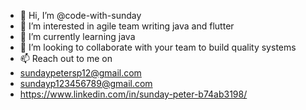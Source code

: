 - 👋 Hi, I’m @code-with-sunday
- 👀 I’m interested in agile team writing java and flutter
- 🌱 I’m currently learning java
- 💞️ I’m looking to collaborate with your team to build quality systems
- 📫 Reach out to me on
- sundaypetersp12@gmail.com
- sundayp123456789@gmail.com
- https://www.linkedin.com/in/sunday-peter-b74ab3198/

<!---
code-with-sunday/code-with-sunday is a ✨ special ✨ repository because its `README.md` (this file) appears on your GitHub profile.
You can click the Preview link to take a look at your changes.
--->
